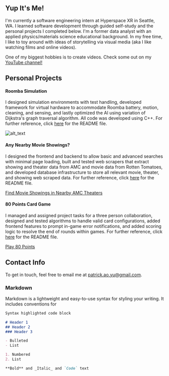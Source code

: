 ## Yup It's Me!

I'm currently a software engineering intern at Hyperspace XR in Seattle, WA. I learned software development through guided self-study and the personal projects I completed below. I'm a former data analyst with an applied physics/materials science educational background. In my free time, I like to toy around with ideas of storytelling via visual media (aka I like watching films and online videos). 

One of my biggest hobbies is to create videos. Check some out on my [YouTube channel!](https://www.youtube.com/user/WoodOfTheSher)

## Personal Projects

#### Roomba Simulation

I designed simulation environments with test handling, developed framework for virtual hardware to accommodate Roomba battery, motion, cleaning, and sensing, and lastly optimized the AI using variation of Dijkstra's graph traversal algorithm. All code was developed using C++. For further reference, click [here](https://github.com/letsago/Roomba/blob/master/Roomba/README.md) for the README file.

![alt_text](https://media.giphy.com/media/KWgPvqD18tK4Nvyfda/giphy.gif)

#### Any Nearby Movie Showings?

I designed the frontend and backend to allow basic and advanced searches with minimal page loading, built and tested web scrapers that extract showing and theater data from AMC and movie data from Rotten Tomatoes, and developed database infrastructure to store all relevant movie, theater, and showing web scraped data. For further reference, click [here](https://github.com/letsago/FindFilms/blob/master/FindFilms/README.md) for the README file.

[Find Movie Showings in Nearby AMC Theaters](https://findfilms.yupatrick.com)

#### 80 Points Card Game

I managed and assigned project tasks for a three person collaboration, designed and tested algorithms to handle valid card configurations, added frontend features to prompt in-game error notifications, and added scoring logic to resolve the end of rounds within games. For further reference, click [here](https://github.com/letsago/80Points/blob/master/README.md) for the README file.

[Play 80 Points](https://eightypoints.yupatrick.com)

## Contact Info

To get in touch, feel free to email me at <patrick.ao.yu@gmail.com>.

### Markdown

Markdown is a lightweight and easy-to-use syntax for styling your writing. It includes conventions for

```markdown
Syntax highlighted code block

# Header 1
## Header 2
### Header 3

- Bulleted
- List

1. Numbered
2. List

**Bold** and _Italic_ and `Code` text

```
